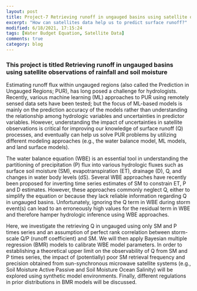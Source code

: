 ```yaml
---
layout: post
title: Project-7 Retrieving runoff in ungauged basins using satellite observations of rainfall and soil moisture
excerpt: "How can satellites data help us to predict surface runoff?"
modified: 6/18/2021, 17:15:24
tags: [Water Budget Equation, Satellite Data]
comments: true
category: blog
---
```


### This project is titled Retrieving runoff in ungauged basins using satellite observations of rainfall and soil moisture

Estimating runoff flux within ungauged regions (also called the Prediction in Ungauged Regions; PUR), has long posed a challenge for hydrologists. 
Recently, various machine learning (ML) approaches to PUR using remotely sensed data sets have been tested; but the focus of ML-based models is mainly on the prediction accuracy of the models rather than understanding the relationship among hydrologic variables and uncertainties in predictor variables. However, understanding the impact of uncertainties in satellite observations is critical for improving our knowledge of surface runoff (Q) processes, and eventually can help us solve PUR problems by utilizing different modeling approaches (e.g., the water balance model, ML models, and land surface models).

The water balance equation (WBE) is an essential tool in understanding the partitioning of precipitation (P) flux into various hydrologic fluxes such as surface soil moisture (SM), evapotranspiration (ET), drainage (D), Q, and changes in water body levels (dS). Several WBE approaches have recently been proposed for inverting time series estimates of SM to constrain ET, P and D estimates. However, these approaches commonly neglect Q, either to simplify the equation or because they lack reliable information regarding Q in ungauged basins. Unfortunately, ignoring the Q term in WBE during storm event(s) can lead to an erroneously high values for the residual term in WBE and therefore hamper hydrologic inference using WBE approaches.

Here, we investigate the retrieving Q in ungauged using only SM and P times series and an assumption of perfect rank correlation between storm-scale Q/P (runoff coefficient) and SM. We will then apply Bayesian multiple regression (BMR) models to calibrate WBE model parameters. In order to establishing a theoretical upper limit on the observability of Q from SM and P times series, the impact of (potentially) poor SM retrieval frequency and precision obtained from sun-synchronous microwave satellite systems (e.g., Soil Moisture Active Passive and Soil Moisture Ocean Salinity) will be explored using synthetic model environments. Finally, different regulations in prior distributions in BMR models will be discussed.
